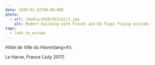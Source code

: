 ```yaml
---
date: 2020-01-22T08:00:00Z
photo:
  - url: /media/2020/022/p1/1.jpg
    alt: Modern building with French and EU flags flying outside.
tags:
  - look_to_europe
---
```


_Hôtel de Ville du Havre_{lang=fr}.

Le Harve, France (July 2017)
